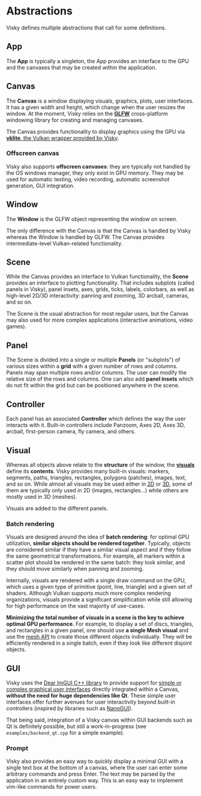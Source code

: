 # Abstractions

Visky defines multiple abstractions that call for some definitions.


## App

The **App** is typically a singleton, the App provides an interface to the GPU and the canvases that may be created within the application.


## Canvas

The **Canvas** is a window displaying visuals, graphics, plots, user interfaces. It has a given width and height, which change when the user resizes the window. At the moment, Visky relies on the [**GLFW**](https://www.glfw.org/) cross-platform windowing library for creating and managing canvases.

The Canvas provides functionality to display graphics using the GPU via [**vklite**, the Vulkan wrapper provided by Visky](../expert/vklite.md).

### Offscreen canvas

Visky also supports **offscreen canvases**: they are typically not handled by the OS windows manager, they only exist in GPU memory. They may be used for automatic testing, video recording, automatic screenshot generation, GUI integration.


## Window

The **Window** is the GLFW object representing the window on screen.

The only difference with the Canvas is that the Canvas is handled by Visky whereas the Window is handled by GLFW. The Canvas provides intermediate-level Vulkan-related functionality.


## Scene

While the Canvas provides an interface to Vulkan functionality, the **Scene** provides an interface to plotting functionality. That includes subplots (called panels in Visky), panel insets, axes, grids, ticks, labels, colorbars, as well as high-level 2D/3D interactivity: panning and zooming, 3D arcball, cameras, and so on.

The Scene is the usual abstraction for most regular users, but the Canvas may also used for more complex applications (interactive animations, video games).


## Panel

The Scene is divided into a single or multiple **Panels** (or "subplots") of various sizes within a **grid** with a given number of rows and columns. Panels may span multiple rows and/or columns. The user can modify the relative size of the rows and columns. One can also add **panel insets** which do not fit within the grid but can be positioned anywhere in the scene.


## Controller

Each panel has an associated **Controller** which defines the way the user interacts with it. Built-in controllers include Panzoom, Axes 2D, Axes 3D, arcball, first-person camera, fly camera, and others.


## Visual

Whereas all objects above relate to the __structure__ of the window, the [**visuals**](visuals.md) define its __contents__. Visky provides many built-in visuals: markers, segments, paths, triangles, rectangles, polygons (patches), images, text, and so on. While almost all visuals may be used either in [2D](visuals2D.md) or [3D](visuals3D.md), some of them are typically only used in 2D (images, rectangles...) while others are mostly used in 3D (meshes).

Visuals are added to the different panels.

### Batch rendering

Visuals are designed around the idea of **batch rendering**: for optimal GPU utilization, __similar objects should be rendered together__. Typically, objects are considered similar if they have a similar visual aspect and if they follow the same geometrical transformations. For example, all markers within a scatter plot should be rendered in the same batch: they look similar, and they should move similarly when panning and zooming.

Internally, visuals are rendered with a single draw command on the GPU, which uses a given type of primitive (point, line, triangle) and a given set of shaders. Although Vulkan supports much more complex rendering organizations, visuals provide a significant simplification while still allowing for high performance on the vast majority of use-cases.

**Minimizing the total number of visuals in a scene is the key to achieve optimal GPU performance.** For example, to display a set of discs, triangles, and rectangles in a given panel, one should use __a single Mesh visual__ and use the [mesh API](mesh.md) to create those different objects individually. They will be efficiently rendered in a single batch, even if they look like different disjoint objects.


## GUI

Visky uses the [Dear ImGUI C++ library](https://github.com/ocornut/imgui) to provide support for [simple or complex graphical user interfaces](gui.md) directly integrated within a Canvas, __without the need for huge dependencies like Qt__. These simple user interfaces offer further avenues for user interactivity beyond built-in controllers (inspired by libraries such as [NanoGUI](https://github.com/wjakob/nanogui)).

That being said, integration of a Visky canvas within GUI backends such as Qt is definitely possible, but still a work-in-progress (see `examples/backend_qt.cpp` for a simple example).

### Prompt

Visky also provides an easy way to quickly display a minimal GUI with a single text box at the bottom of a canvas, where the user can enter some arbitrary commands and press Enter. The text may be parsed by the application in an entirely custom way. This is an easy way to implement vim-like commands for power users.
